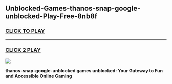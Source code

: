 
## Unblocked-Games-thanos-snap-google-unblocked-Play-Free-8nb8f
<h3>
<a href="https://premium76.site?title=thanos-snap-google-unblocked&ref=23A">CLICK TO PLAY</a></h3>
<hr>

<h3>
<a href="https://premium76.site?title=thanos-snap-google-unblocked&ref=23A">CLICK 2 PLAY</a>
  
</h3>

<a href="https://premium76.site?title=thanos-snap-google-unblocked&ref=23A"><img src="https://clearcache.store/games.png"></a>


**thanos-snap-google-unblocked games unblocked: Your Gateway to Fun and Accessible Online Gaming**
